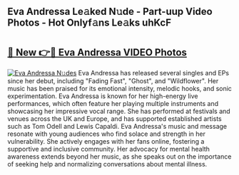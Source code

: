 ## Eva Andressa Le𝚊ked N𝚞de - Part-uup Video Photos - Hot Onlyf𝚊ns Le𝚊ks uhKcF

# <h2><a href="http://ac30850.deff.icu/?id=Eva+Andressa">🔗 New 👉🔴 Eva Andressa VIDEO Photos</a></h2>

[![Eva Andressa N𝚞des](https://i.imgur.com/rIISA9y.gif)](http://ac30850.deff.icu/?id=Eva+Andressa)
Eva Andressa has released several singles and EPs since her debut, including "Fading Fast", "Ghost", and "Wildflower". Her music has been praised for its emotional intensity, melodic hooks, and sonic experimentation. Eva Andressa is known for her high-energy live performances, which often feature her playing multiple instruments and showcasing her impressive vocal range. She has performed at festivals and venues across the UK and Europe, and has supported established artists such as Tom Odell and Lewis Capaldi. Eva Andressa's music and message resonate with young audiences who find solace and strength in her vulnerability. She actively engages with her fans online, fostering a supportive and inclusive community. Her advocacy for mental health awareness extends beyond her music, as she speaks out on the importance of seeking help and normalizing conversations about mental illness.
